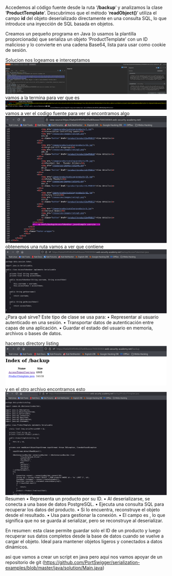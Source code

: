 Accedemos al código fuente desde la ruta ‘**/backup**‘ y analizamos la clase ‘**ProductTemplate**‘. Descubrimos que el método ‘**readObject()**‘ utiliza el campo **id** del objeto deserializado directamente en una consulta SQL, lo que introduce una inyección de SQL basada en objetos.

Creamos un pequeño programa en Java (o usamos la plantilla proporcionada) que serializa un objeto ‘ProductTemplate’ con un ID malicioso y lo convierte en una cadena Base64, lista para usar como cookie de sesión.

Solucion
nos logeamos e interceptamos
![Pasted_image_20250827000628.png](Imagenes/Pasted_image_20250827000628.png)
vamos a la termina para ver que es
![Pasted_image_20250827000810.png](Imagenes/Pasted_image_20250827000810.png)
vamos a ver el codigo fuente para ver si encontramos algo
![Pasted_image_20250827000852.png](Imagenes/Pasted_image_20250827000852.png)
obtenemos una ruta vamos a ver que contiene
![Pasted_image_20250827000946.png](Imagenes/Pasted_image_20250827000946.png)
¿Para qué sirve?
Este tipo de clase se usa para:
• 	Representar al usuario autenticado en una sesión.
• 	Transportar datos de autenticación entre capas de una aplicación.
• 	Guardar el estado del usuario en memoria, archivos o bases de datos.

hacemos directory listing
![Pasted_image_20250827002446.png](Imagenes/Pasted_image_20250827002446.png)
y en el otro archivo encontramos esto
![Pasted_image_20250827002617.png](Imagenes/Pasted_image_20250827002617.png)
Resumen 
• 	Representa un producto por su ID.
• 	Al deserializarse, se conecta a una base de datos PostgreSQL.
• 	Ejecuta una consulta SQL para recuperar los datos del producto.
• 	Si lo encuentra, reconstruye el objeto  desde el resultado.
• 	Usa  para gestionar la conexión.
• 	El campo  es , lo que significa que no se guarda al serializar, pero se reconstruye al deserializar.

En resumen: esta clase permite guardar solo el ID de un producto y luego recuperar sus datos completos desde la base de datos cuando se vuelve a cargar el objeto. Ideal para mantener objetos ligeros y conectados a datos dinámicos.

asi que vamos a crear un script en java pero aqui nos vamos apoyar de un repositorio de git (https://github.com/PortSwigger/serialization-examples/blob/master/java/solution/Main.java)
